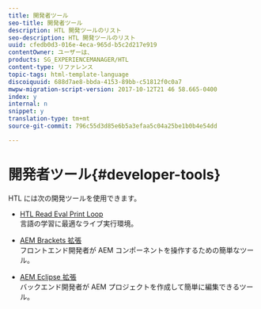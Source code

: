 ```yaml
---
title: 開発者ツール
seo-title: 開発者ツール
description: HTL 開発ツールのリスト
seo-description: HTL 開発ツールのリスト
uuid: cfedb0d3-016e-4eca-965d-b5c2d217e919
contentOwner: ユーザーは、
products: SG_EXPERIENCEMANAGER/HTL
content-type: リファレンス
topic-tags: html-template-language
discoiquuid: 688d7ae8-bbda-4153-89bb-c51812f0c0a7
mwpw-migration-script-version: 2017-10-12T21 46 58.665-0400
index: y
internal: n
snippet: y
translation-type: tm+mt
source-git-commit: 796c55d3d85e6b5a3efaa5c04a25be1b0b4e54dd

---
```



# 開発者ツール{#developer-tools}

HTL には次の開発ツールを使用できます。

* [HTL Read Eval Print Loop](https://github.com/Adobe-Marketing-Cloud/aem-htl-repl)\
   言語の学習に最適なライブ実行環境。

* [AEM Brackets 拡張](https://helpx.adobe.com/experience-manager/6-3/sites/developing/using/aem-brackets.html)\
   フロントエンド開発者が AEM コンポーネントを操作するための簡単なツール。

* [AEM Eclipse 拡張](https://helpx.adobe.com/experience-manager/6-3/sites/developing/using/aem-eclipse.html)\
   バックエンド開発者が AEM プロジェクトを作成して簡単に編集できるツール。

